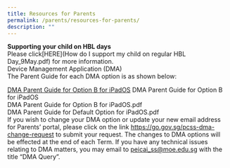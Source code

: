 ```yaml
---
title: Resources for Parents
permalink: /parents/resources-for-parents/
description: ""
---
```

<b> Supporting your child on HBL days</b><br>
Please click[HERE](How do I support my child on regular HBL Day_9May.pdf) for more information.<br>
Device Management Application (DMA)<br>
The Parent Guide for each DMA option is as shown below:<br>

<a href="/files/DMA Parent Guide for Option A for iPadOS1.pdf">DMA Parent Guide for Option B for iPadOS</a>
DMA Parent Guide for Option B for iPadOS<br>
DMA Parent Guide for Option B for iPadOS.pdf<br>
DMA Parent Guide for Default Option for iPadOS.pdf<br>
If you wish to change your DMA option or update your new email address for Parents’ portal, please click on the link https://go.gov.sg/pcss-dma-change-request to submit your request. The changes to DMA options will be effected at the end of each Term.
If you have any technical issues relating to DMA matters, you may email to peicai_ss@moe.edu.sg with the title “DMA Query”. <br>